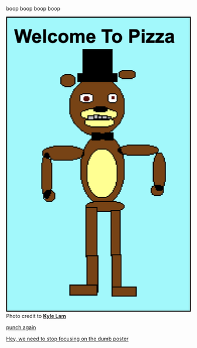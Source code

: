boop boop boop boop

![](Poster3.png)
Photo credit to [**Kyle Lam**](https://github.com/kylel3769)

[punch again](funny4.md)

[Hey, we need to stop focusing on the dumb poster](../Consquences/weird-sound.md)
